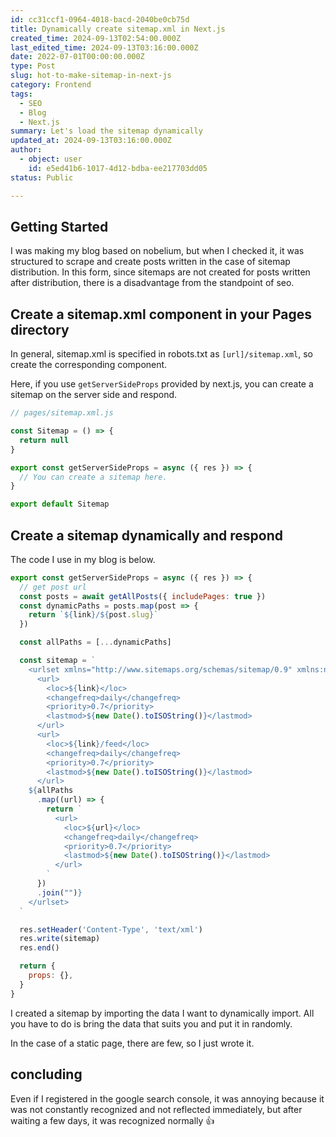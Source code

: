 ```yaml
---
id: cc31ccf1-0964-4018-bacd-2040be0cb75d
title: Dynamically create sitemap.xml in Next.js
created_time: 2024-09-13T02:54:00.000Z
last_edited_time: 2024-09-13T03:16:00.000Z
date: 2022-07-01T00:00:00.000Z
type: Post
slug: hot-to-make-sitemap-in-next-js
category: Frontend
tags:
  - SEO
  - Blog
  - Next.js
summary: Let's load the sitemap dynamically
updated_at: 2024-09-13T03:16:00.000Z
author:
  - object: user
    id: e5ed41b6-1017-4d12-bdba-ee217703dd05
status: Public

---
```


## Getting Started

I was making my blog based on nobelium, but when I checked it, it was structured to scrape and create posts written in the case of sitemap distribution.
In this form, since sitemaps are not created for posts written after distribution, there is a disadvantage from the standpoint of seo.

## **Create a sitemap.xml component in your Pages directory**

In general, sitemap.xml is specified in robots.txt as `[url]/sitemap.xml`, so create the corresponding component.

Here, if you use `getServerSideProps` provided by next.js, you can create a sitemap on the server side and respond.

```javascript
// pages/sitemap.xml.js

const Sitemap = () => {
  return null
}

export const getServerSideProps = async ({ res }) => {
  // You can create a sitemap here.
}

export default Sitemap
```

## **Create a sitemap dynamically and respond**

The code I use in my blog is below.

```javascript
export const getServerSideProps = async ({ res }) => {
  // get post url
  const posts = await getAllPosts({ includePages: true })
  const dynamicPaths = posts.map(post => {
    return `${link}/${post.slug}`
  })

  const allPaths = [...dynamicPaths]

  const sitemap = `
    <urlset xmlns="http://www.sitemaps.org/schemas/sitemap/0.9" xmlns:news="http://www.google.com/schemas/sitemap-news/0.9" xmlns:xhtml="http://www.w3.org/1999/xhtml" xmlns:mobile="http://www.google.com/schemas/sitemap-mobile/0.7" xmlns:image="http://www.google.com/schemas/sitemap-image/1.1" xmlns:video="http://www.google.com/schemas/sitemap-video/1.1">
      <url>
        <loc>${link}</loc>
        <changefreq>daily</changefreq>
        <priority>0.7</priority>
        <lastmod>${new Date().toISOString()}</lastmod>
      </url>
      <url>
        <loc>${link}/feed</loc>
        <changefreq>daily</changefreq>
        <priority>0.7</priority>
        <lastmod>${new Date().toISOString()}</lastmod>
      </url>
    ${allPaths
      .map((url) => {
        return `
          <url>
            <loc>${url}</loc>
            <changefreq>daily</changefreq>
            <priority>0.7</priority>
            <lastmod>${new Date().toISOString()}</lastmod>
          </url>
        `
      })
      .join("")}
    </urlset>
  `

  res.setHeader('Content-Type', 'text/xml')
  res.write(sitemap)
  res.end()

  return {
    props: {},
  }
}
```

I created a sitemap by importing the data I want to dynamically import. All you have to do is bring the data that suits you and put it in randomly.

In the case of a static page, there are few, so I just wrote it.

## **concluding**

Even if I registered in the google search console, it was annoying because it was not constantly recognized and not reflected immediately, but after waiting a few days, it was recognized normally 👍
